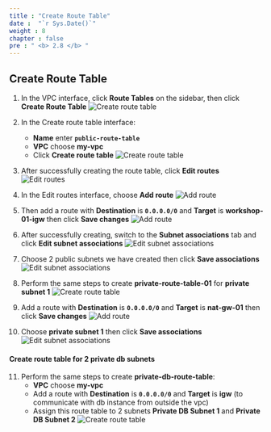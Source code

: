 ```yaml
---
title : "Create Route Table"
date :  "`r Sys.Date()`" 
weight : 8
chapter : false
pre : " <b> 2.8 </b> "
---
```


## Create Route Table

1. In the VPC interface, click **Route Tables** on the sidebar, then click **Create Route Table**
![Create route table](/workshop01-AWS-FCJ-2024/images/2-8/01.png?width=50pc)

2. In the Create route table interface:
    - **Name** enter **`public-route-table`**
    - **VPC** choose **my-vpc**
    - Click **Create route table**
![Create route table](/workshop01-AWS-FCJ-2024/images/2-8/02.png?width=50pc)

3. After successfully creating the route table, click **Edit routes**
![Edit routes](/workshop01-AWS-FCJ-2024/images/2-8/03.png?width=50pc)

4. In the Edit routes interface, choose **Add route**
![Add route](/workshop01-AWS-FCJ-2024/images/2-8/04.png?width=50pc)

5. Then add a route with **Destination** is **`0.0.0.0/0`** and **Target** is **workshop-01-igw** then click **Save changes**
![Add route](/workshop01-AWS-FCJ-2024/images/2-8/05.png?width=50pc)

6. After successfully creating, switch to the **Subnet associations** tab and click **Edit subnet associations**
![Edit subnet associations](/workshop01-AWS-FCJ-2024/images/2-8/06.png?width=50pc)

7. Choose 2 public subnets we have created then click **Save associations**
![Edit subnet associations](/workshop01-AWS-FCJ-2024/images/2-8/07.png?width=50pc)

8. Perform the same steps to create **private-route-table-01** for **private subnet 1**
![Create route table](/workshop01-AWS-FCJ-2024/images/2-8/08.png?width=50pc)

9. Add a route with **Destination** is **`0.0.0.0/0`** and **Target** is **nat-gw-01** then click **Save changes**
![Add route](/workshop01-AWS-FCJ-2024/images/2-8/09.png?width=50pc)

10. Choose **private subnet 1** then click **Save associations**
![Edit subnet associations](/workshop01-AWS-FCJ-2024/images/2-8/10.png?width=50pc)

#### Create route table for 2 private db subnets
11. Perform the same steps to create **private-db-route-table**:
    - **VPC** choose **my-vpc**
    - Add a route with **Destination** is **`0.0.0.0/0`** and **Target** is **igw** (to communicate with db instance from outside the vpc)
    - Assign this route table to 2 subnets **Private DB Subnet 1** and **Private DB Subnet 2**
![Create route table](/workshop01-AWS-FCJ-2024/images/2-8/11.png?width=50pc)
